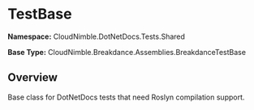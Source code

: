 # TestBase

**Namespace:** CloudNimble.DotNetDocs.Tests.Shared

**Base Type:** CloudNimble.Breakdance.Assemblies.BreakdanceTestBase

## Overview

Base class for DotNetDocs tests that need Roslyn compilation support.

